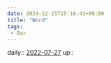 ```yaml
---
date: 2024-12-21T15:16:43+09:00
title: "Word"
tags:
 - Bar
---
```


daily:: [2022-07-27](Daily_Note/2022-07-27.md)
up::


